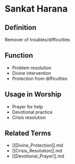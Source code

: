 # Sankat Harana

## Definition

Remover of troubles/difficulties

## Function

- Problem resolution
- Divine intervention
- Protection from difficulties

## Usage in Worship

- Prayer for help
- Devotional practice
- Crisis resolution

## Related Terms

- [[Divine_Protection]].md
- [[Crisis_Resolution]].md
- [[Devotional_Prayer]].md